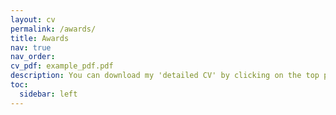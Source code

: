 ```yaml
---
layout: cv
permalink: /awards/
title: Awards
nav: true
nav_order:
cv_pdf: example_pdf.pdf
description: You can download my 'detailed CV' by clicking on the top pdf download button.
toc:
  sidebar: left
---
```


